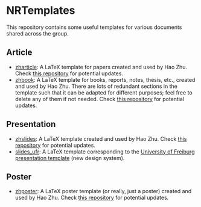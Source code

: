 # NRTemplates

This repository contains some useful templates for various documents shared across the group.

## Article

* [zharticle](./article/zharticle): A LaTeX template for papers created and used by Hao Zhu. Check [this repository](https://github.com/haozhu10015/latex-template) for potential updates.
* [zhbook](./article/zhbook): A LaTeX template for books, reports, notes, thesis, etc., created and used by Hao Zhu. There are lots of redundant sections in the template such that it can be adapted for different purposes; feel free to delete any of them if not needed. Check [this repository](https://github.com/haozhu10015/latex-template) for potential updates.

## Presentation

* [zhslides](./presentation/zhslides): A LaTeX template created and used by Hao Zhu. Check [this repository](https://github.com/haozhu10015/latex-template) for potential updates.
* [slides_ufr](./presentation/slides_ufr): A LaTeX template corresponding to the [University of Freiburg presentation template](https://cd.uni-freiburg.de/publikationen) (new design system).

## Poster

* [zhposter](./poster/zhposter): A LaTeX poster template (or really, just a poster) created and used by Hao Zhu. Check [this repository](https://github.com/haozhu10015/latex-template) for potential updates.
